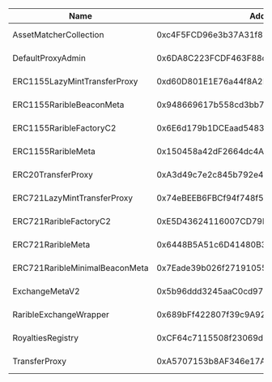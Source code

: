  Name | Address | Url 
 --- | --- | ---
 AssetMatcherCollection | 0xc4F5FCD96e3b37A31f871F0968206F47294a4471 | https://sepolia-blockscout.lisk.comaddress/0xc4F5FCD96e3b37A31f871F0968206F47294a4471 
 DefaultProxyAdmin | 0x6DA8C223FCDF463F88cd28E473d81C94DF0fE36a | https://sepolia-blockscout.lisk.comaddress/0x6DA8C223FCDF463F88cd28E473d81C94DF0fE36a 
 ERC1155LazyMintTransferProxy | 0xd60D801E1E76a44f8A2E728F6d3a760626aa2cf2 | https://sepolia-blockscout.lisk.comaddress/0xd60D801E1E76a44f8A2E728F6d3a760626aa2cf2 
 ERC1155RaribleBeaconMeta | 0x948669617b558cd3bb7F3dd94720346b3E9cD047 | https://sepolia-blockscout.lisk.comaddress/0x948669617b558cd3bb7F3dd94720346b3E9cD047 
 ERC1155RaribleFactoryC2 | 0x6E6d179b1DCEaad5483edaCF907bf619FB35C7Eb | https://sepolia-blockscout.lisk.comaddress/0x6E6d179b1DCEaad5483edaCF907bf619FB35C7Eb 
 ERC1155RaribleMeta | 0x150458a42dF2664dc4A11d2780d23F315Ca5E00A | https://sepolia-blockscout.lisk.comaddress/0x150458a42dF2664dc4A11d2780d23F315Ca5E00A 
 ERC20TransferProxy | 0xA3d49c7e2c845b792e422696FE0D9ef17a509731 | https://sepolia-blockscout.lisk.comaddress/0xA3d49c7e2c845b792e422696FE0D9ef17a509731 
 ERC721LazyMintTransferProxy | 0x74eBEEB6FBCf94f748f5999E14aCf3642A38e813 | https://sepolia-blockscout.lisk.comaddress/0x74eBEEB6FBCf94f748f5999E14aCf3642A38e813 
 ERC721RaribleFactoryC2 | 0xE5D43624116007CD79D17fB7136672A49fd33CE0 | https://sepolia-blockscout.lisk.comaddress/0xE5D43624116007CD79D17fB7136672A49fd33CE0 
 ERC721RaribleMeta | 0x6448B5A51c6D41480B34248C516957D59f754598 | https://sepolia-blockscout.lisk.comaddress/0x6448B5A51c6D41480B34248C516957D59f754598 
 ERC721RaribleMinimalBeaconMeta | 0x7Eade39b026f271910557Cf4676c35552BAEf346 | https://sepolia-blockscout.lisk.comaddress/0x7Eade39b026f271910557Cf4676c35552BAEf346 
 ExchangeMetaV2 | 0x5b96ddd3245aaC0cd97cFf6717985F3b9B01df3B | https://sepolia-blockscout.lisk.comaddress/0x5b96ddd3245aaC0cd97cFf6717985F3b9B01df3B 
 RaribleExchangeWrapper | 0x689bFf422807f39c9A927bb78c34FE8D63529e28 | https://sepolia-blockscout.lisk.comaddress/0x689bFf422807f39c9A927bb78c34FE8D63529e28 
 RoyaltiesRegistry | 0xCF64c7115508f23069d5663611e10F5C5CF45776 | https://sepolia-blockscout.lisk.comaddress/0xCF64c7115508f23069d5663611e10F5C5CF45776 
 TransferProxy | 0xA5707153b8AF346e17AF765235B054136eCf99EC | https://sepolia-blockscout.lisk.comaddress/0xA5707153b8AF346e17AF765235B054136eCf99EC 
